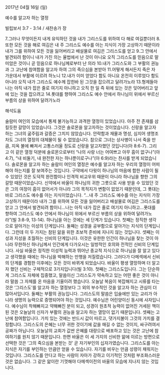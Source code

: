 2017년 04월 16일 (일)

예수를 알고자 하는 열정



빌립보서 3:7 - 3:14 / 새찬송가  장


7.그러나 무엇이든지 내게 유익하던 것을 내가 그리스도를 위하여 다 해로 여길뿐더러 
8.또한 모든 것을 해로 여김은 내 주 그리스도 예수를 아는 지식이 가장 고상하기 때문이라 내가 그를 위하여 모든 것을 잃어버리고 배설물로 여김은 그리스도를 얻고 
9.그 안에서 발견되려 함이니 내가 가진 의는 율법에서 난 것이 아니요 오직 그리스도를 믿음으로 말미암은 것이니 곧 믿음으로 하나님께로부터 난 의라 
10.내가 그리스도와 그 부활의 권능과 그 고난에 참여함을 알고자 하여 그의 죽으심을 본받아 
11.어떻게 해서든지 죽은 자 가운데서 부활에 이르려 하노니 
12.내가 이미 얻었다 함도 아니요 온전히 이루었다 함도 아니라 오직 내가 그리스도 예수께 잡힌바 된 그것을 잡으려고 달려가노라 
13.형제들아 나는 아직 내가 잡은 줄로 여기지 아니하고 오직 한 일 즉 뒤에 있는 것은 잊어버리고 앞에 있는 것을 잡으려고 
14.푯대를 향하여 그리스도 예수 안에서 하나님이 위에서 부르신 부름의 상을 위하여 달려가노라

해석도움





술람미 여인의 모습에서 통제 불가능하고 과격한 열정이 있었습니다. 아주 전 존재를 삼킬듯한 갈망이 있었습니다. 그것은 솔로몬을 알고자하는 것이었습니다. 신랑을 알고자 하는 그녀의 굶주림과 갈증은 그치지 않았습니다. 안락함과 재물과 명성, 심지어 생명조차도 그녀의 열정의 대체물이 될 수 없었습니다. 참으로 그녀는 상사병이 나서 죽을 만큼, 지옥 불에 빠져서 고통스러울 정도로 신랑을 알고자했던 것입니다(아 8:6-7). 그리고 이 같은 열정 덕분에 솔로몬으로부터 “나의 사랑 너는 어여쁘고 아무 흠이 없구나”(아 4:7), “내 비둘기, 내 완전한 자는 하나뿐이로구나”(아 6:9)라는 찬사를 받게 되었습니다. 솔로몬을 알고자 하는 술람미 여인의 열정은 예수를 알고자 하는 우리의 열정이 어떠해야 하는지를 잘 보여주는 것입니다. 구약에서 다윗이 하나님의 마음에 합한 사람이 될 수 있었던 것은 도덕적 완전함이나 인격적 비교우위 때문이 아니라 하나님을 향한 그의 갈망 때문이었습니다. 신약에서 바울이 하나님의 귀한 그릇으로 사용 받을 수 있었던 것은 그의 여정이 흠이 없어서가 아니라 그의 목적지가 변함이 없었기 때문인데, 그 푯대는 바로 그리스도 예수를 아는 지식이었습니다. “...내 주 그리스도 예수를 아는 지식이 가장 고상하기 때문이라 내가 그를 위하여 모든 것을 잃어버리고 배설물로 여김은 그리스도를 얻고 그 안에서 발견되려 함이니...나는 아직 내가 잡은 줄로 여기지 아니하고...푯대를 향하여 그리스도 예수 안에서 하나님이 위에서 부르신 부름의 상을 위하여 달려가노라”(빌 3:8-9, 13-14). 하나님을 아는 것에는 세 단계가 있습니다. 첫째는 정직한 생각으로 알아가는 이성의 단계입니다. 둘째는 성경을 공부함으로 알아가는 지식의 단계입니다. 그런데 이 두 가지는 참된 앎을 위한 초보적 준비에 지나지 않는 것입니다. 셋째는 이성과 지성을 초월하는 신비의 단계입니다. 이것은 유한한 인간이 하나님을 찾는 것이 아니라 무한하신 하나님께서 인간에게 다가오시는 일방적인 호의와 전적인 신비의 단계입니다. 사실 바울은 정직한 이성적 능력과 뛰어난 종교적 지식으로 하나님을 잘 알고 있다고 생각했을 때에는 하나님을 박해하는 만행을 저질렀습니다. 그러다가 다메섹에서 신비의 단계를 경험한 이후에는 모든 것이 바뀌게 되었습니다. 바울이 평생 열망하며 더 알고자 했던 신비는 구체적으로 3가지입니다(빌 3:10). 첫째는 그리스도입니다. 그는 단순하게 그리스도 자체에 집중했고, 말씀이신 그리스도가 약속하고 있는 어떤 좋은 것이 아니라 말씀 그 자체를 온 마음을 기울이려 했습니다. 오늘날 복음이 복잡해지고 시류를 타는 것은 ‘그리스도’를 알고자 하는 열정보다 그 외의 부수적인 것을 알고자 하는 관심이 더 많아서입니다. 둘째는 부활의 권능입니다. 그리스도의 말씀은 입술에만 있는 교리가 아니라 생명의 능력으로 증명되어야 하는 것입니다. 예수님은 어린양이신 동시에 사자입니다. 예수님이 착해빠지고 약해빠진 분이 되고, 성경이 원초적 능력이 없어진 거세된 책이 된 것은 오늘날의 신자가 부활의 권능을 알고자 하는 열망이 없기 때문입니다. 셋째는 고난에 참여함입니다. 가치 있는 것에는 반드시 값이 따르고, 댓가지불이 그것의 가치를 결정합니다. 그리스도의 은혜는 너무 귀한 것이기에 값을 매길 수 없는 것이지, 싸구려여서 공짜가 아닙니다. 오늘날의 교회가 값싼 은혜를 대량으로 배포하고 있는 것은 고난에 참여하기를 원치 않기 때문입니다. 한편 바울은 이 세 가지의 신비한 앎에 이르는 방편으로 선택한 것은 ‘그의 죽으심을 본받는 것’ 곧 자기부인의 십자가였습니다. 그리스도를 아는 지식은 자기를 부인하는 만큼만 얻을 수 있습니다. 자기를 비우는 만큼 성령이 채워지는 것입니다. 그리스도를 안다고 하는 사람이 자아가 강하고 이기적인 것처럼 부조화스러운 것은 없습니다. 그 같은 앎이란 기껏해야 다메섹이전의 바울의 모습에 지나지 않는 것입니다.